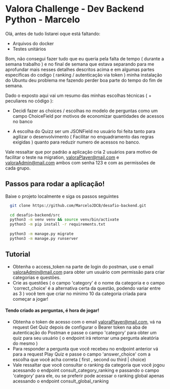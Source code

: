 
# Valora Challenge - Dev Backend Python - Marcelo

Olá, antes de tudo listarei oque está faltando:

- Arquivos do docker
- Testes unitários

Bom, não consegui fazer tudo que eu queria pela falta de tempo ( durante a semana trabalho ) e no 
final de semana que estava separando para me aprofundar mais nesses detalhes descritos acima e em
algumas partes especificas do codigo ( ranking / autenticação via token ) minha instalação do
Ubuntu deu problema me fazendo perder boa parte do tempo do fim de semana.

Dado o exposto aqui vai um resumo das minhas escolhas técnicas ( + peculiares no código ):

- Decidi fazer as choices / escolhas no modelo de perguntas como um campo ChoiceField por motivos de economizar quantidades de acessos no banco

- A escolha do Quizz ser um JSONField no usuário foi feita tanto para agilizar o desenvolvimento ( Facilitar no enquadramento das regras exigidas ) quanto para reduzir numero de acessos no banco.

Vale ressaltar que por padrão a aplicação cria 2 usuários para motivo de facilitar o teste na migration, valoraPlayer@mail.com e valoraAdmin@mail.com
ambos com senha 123 e com as permissões de cada grupo.

## Passos para rodar a aplicação!

Baixe o projeto localmente e siga os passos seguintes

```bash
  git clone https://github.com/MarceloJDCB/desafio-backend.git
  
  cd desafio-backend/src
  python3 -m venv venv && source venv/bin/activate
  python3 -m pip install -r requirements.txt
  
  python3 -m manage.py migrate
  python3 -m manage.py runserver

```
    
## Tutorial

- Obtenha o access_token na parte de login do postman, use o email valoraAdmin@mail.com para obter um usuário com permissão para criar categorias e questões. 
- Crie as questões ( o campo 'category' é o nome da categoria e o campo 'correct_choice' é a alternativa certa da questão, podendo variar entre as 3 ) você tem que criar no minimo 10 da categoria criada para começar a jogar!

#### Tendo criado as perguntas, é hora de jogar! 
- Obtenha o token de acesso com o email valoraPlayer@mail.com, vá na request Get Quiz depois de configurar o Bearer token na aba de autenticação do Postman e passe o campo 'category' para obter um quiz para seu usuário ( o endpoint irá retornar uma pergunta aleatória do mesmo )
- Para responder a pergunta que você recebeu no endpoint anterior vá para a request Play Quiz e passe o campo 'answer_choice' com a escolha que você acha correta ( first , second ou third | choice) 
- Vale ressaltar que você consultar o ranking da categoria que você jogou acessando o endpoint consult_category_ranking e passando o campo 'category' para ele, ou se preferir pode acessar o ranking global apenas acessando o endpoint consult_global_ranking

